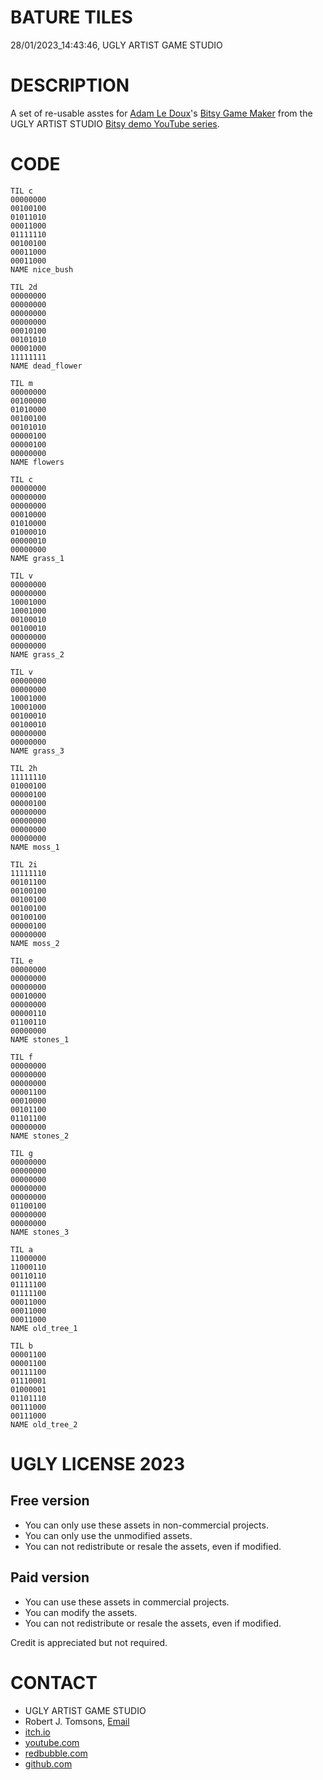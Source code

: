 BATURE TILES
============
28/01/2023_14:43:46, UGLY ARTIST GAME STUDIO

DESCRIPTION
===========

A set of re-usable asstes for [Adam Le Doux](https://twitter.com/adamledoux)'s 
[Bitsy Game Maker](https://ledoux.itch.io/bitsy) from the UGLY ARTIST 
STUDIO [Bitsy demo YouTube series](https://www.youtube.com/@uglyartistgamestudio).

CODE
====

	TIL c
	00000000
	00100100
	01011010
	00011000
	01111110
	00100100
	00011000
	00011000
	NAME nice_bush

	TIL 2d
	00000000
	00000000
	00000000
	00000000
	00010100
	00101010
	00001000
	11111111
	NAME dead_flower

	TIL m
	00000000
	00100000
	01010000
	00100100
	00101010
	00000100
	00000100
	00000000
	NAME flowers

	TIL c
	00000000
	00000000
	00000000
	00010000
	01010000
	01000010
	00000010
	00000000
	NAME grass_1

	TIL v
	00000000
	00000000
	10001000
	10001000
	00100010
	00100010
	00000000
	00000000
	NAME grass_2

	TIL v
	00000000
	00000000
	10001000
	10001000
	00100010
	00100010
	00000000
	00000000
	NAME grass_3

	TIL 2h
	11111110
	01000100
	00000100
	00000100
	00000000
	00000000
	00000000
	00000000
	NAME moss_1

	TIL 2i
	11111110
	00101100
	00100100
	00100100
	00100100
	00100100
	00000100
	00000000
	NAME moss_2

	TIL e
	00000000
	00000000
	00000000
	00010000
	00000000
	00000110
	01100110
	00000000
	NAME stones_1

	TIL f
	00000000
	00000000
	00000000
	00001100
	00010000
	00101100
	01101100
	00000000
	NAME stones_2

	TIL g
	00000000
	00000000
	00000000
	00000000
	00000000
	01100100
	00000000
	00000000
	NAME stones_3

	TIL a
	11000000
	11000110
	00110110
	01111100
	01111100
	00011000
	00011000
	00011000
	NAME old_tree_1

	TIL b
	00001100
	00001100
	00111100
	01110001
	01000001
	01101110
	00111000
	00111000
	NAME old_tree_2

UGLY LICENSE 2023
================= 

Free version
------------

* You can only use these assets in non-commercial projects.
* You can only use the unmodified assets.
* You can not redistribute or resale the assets, even if modified.

Paid version
------------

* You can use these assets in commercial projects.
* You can modify the assets.
* You can not redistribute or resale  the assets, even if modified.

Credit is appreciated but not required.

CONTACT
=======

* UGLY ARTIST GAME STUDIO
* Robert J. Tomsons, [Email](robertjtomsons@icloud.com)
* [itch.io](https://ugly-artist-studio.itch.io) 
* [youtube.com](https://www.youtube.com/@uglyartistgamestudio)
* [redbubble.com](https://www.redbubble.com/people/uglyartistmerch/)
* [github.com](https://github.com/uglyartistgamestudio)